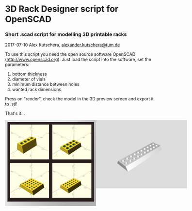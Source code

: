 # 3D Rack Designer script for OpenSCAD

### Short .scad script for modelling  3D printable racks
2017-07-10 Alex Kutschera, alexander.kutschera@tum.de

To use this script you need the open source software OpenSCAD (http://www.openscad.org). Just load the script into the software, set the parameters:
1. bottom thickness
2. diameter of vials
3. minimum distance between holes
4. wanted rack dimensions

Press on "render", check the model in the 3D preview screen and export it to .stl!

That's it...

<div style="width:600px">
<div style="float:left; width:300px"><img src="https://github.com/vektorious/rack_designer/blob/master/images/rack_designer_model.jpg" style="width: 300px;"/></div>
<div style="float:left; width:300px"><img  src="https://github.com/vektorious/rack_designer/blob/master/images/rack_gif.gif" style="width: 300px;"/></div>


<div style="clear:both"></div>
</div>
